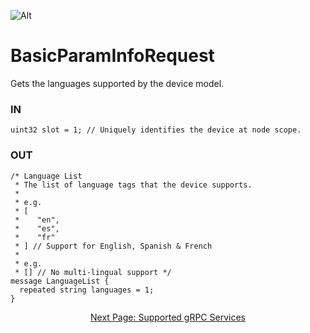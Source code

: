 ![Alt](../images/Catena%20Logo_PMS2191%20&%20White.png)

# BasicParamInfoRequest
Gets the languages supported by the device model.

### IN
```
uint32 slot = 1; // Uniquely identifies the device at node scope.
```

### OUT
```
/* Language List
 * The list of language tags that the device supports.
 *
 * e.g.
 * [
 *    "en",
 *    "es",
 *    "fr"
 * ] // Support for English, Spanish & French
 *
 * e.g.
 * [] // No multi-lingual support */
message LanguageList {
  repeated string languages = 1;
}
```

<div style="text-align: center">

[Next Page: Supported gRPC Services](gRPC.html)

</div>